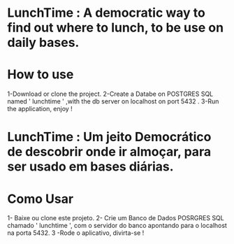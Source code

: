 # LunchTime  : A democratic way to find out where to lunch, to be use on daily bases.

# How to use 

1-Download or clone the project.
2-Create a Databe on POSTGRES SQL named ' lunchtime ' ,with the db server on localhost on port 5432 .
3-Run the application, enjoy !

# LunchTime : Um jeito Democrático de descobrir onde ir almoçar, para ser usado em bases diárias.

# Como Usar 
1- Baixe ou clone este projeto.
2- Crie um Banco de Dados POSRGRES SQL chamado ' lunchtime ', com o servidor do banco apontando para o localhost na porta 5432.
3 -Rode o aplicativo, divirta-se !


